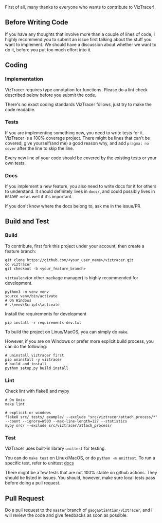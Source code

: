 
First of all, many thanks to everyone who wants to contribute to VizTracer!

## Before Writing Code

If you have any thoughts that involve more than a couple of lines of code, I highly recommend you to
submit an issue first talking about the stuff you want to implement. We should have a discussion about
whether we want to do it, before you put too much effort into it.

## Coding

### Implementation

VizTracer requires type annotation for functions. Please do a lint check described below before you
submit the code.

There's no exact coding standards VizTracer follows, just try to make the code readable.

### Tests

If you are implementing something new, you need to write tests for it. VizTracer is a 100% coverage
project. There might be lines that can't be covered, give yourself(and me) a good reason why, and
add ``pragma: no cover`` after the line to skip the line.

Every new line of your code should be covered by the existing tests or your own tests.

### Docs

If you implement a new feature, you also need to write docs for it for others to understand.
It should definitely lives in ``docs/``, and could possibly lives in ``README.md`` as well
if it's important.

If you don't know where the docs belong to, ask me in the issue/PR.

## Build and Test

### Build

To contribute, first fork this project under your account, then create a feature branch:

```
git clone https://github.com/<your_user_name>/viztracer.git
cd viztracer
git checkout -b <your_feature_branch>
```

``virtualenv``(or other package manager) is highly recommended for development.

```
python3 -m venv venv
source venv/bin/activate
# On Windows
# .\venv\Scripts\activate
```

Install the requirements for development

```
pip install -r requirements-dev.txt
```

To build the project on Linux/MacOS, you can simply do ``make``.

However, if you are on Windows or prefer more explicit build process, you can do the following:

```
# uninstall viztracer first
pip uninstall -y viztracer
# build and install
python setup.py build install
```

### Lint

Check lint with flake8 and mypy

```
# On Unix
make lint

# explicit or windows
flake8 src/ tests/ example/ --exclude "src/viztracer/attach_process/*" --count --ignore=W503 --max-line-length=127 --statistics
mypy src/ --exclude src/viztracer/attach_process/
```

### Test

VizTracer uses built-in library ``unittest`` for testing.

You can do ``make test`` on Linux/MacOS, or do ``python -m unittest``. To run a specific
test, refer to unittest [docs](https://docs.python.org/3/library/unittest.html)

There might be a few tests that are not 100% stable on github actions. They should be listed in issues.
You should, however, make sure local tests pass before doing a pull request.

## Pull Request

Do a pull request to the ``master`` branch of ``gaogaotiantian/viztracer``, and I will review the code
and give feedbacks as soon as possible.
